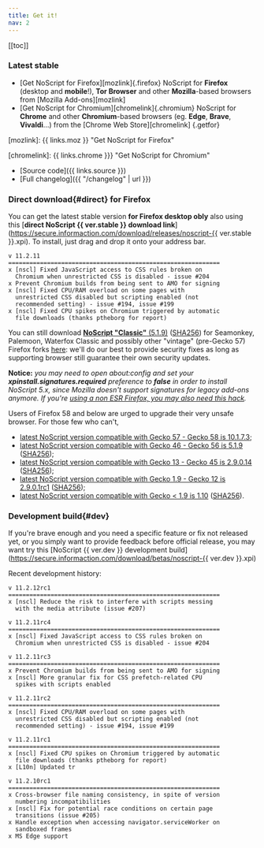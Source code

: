 ```yaml
---
title: Get it!
nav: 2
---
```


[[toc]]

### Latest stable

* [Get NoScript for Firefox][mozlink]{.firefox}
  NoScript for __Firefox__ (desktop and __mobile__!), __Tor Browser__ and other __Mozilla__-based browsers from [Mozilla Add-ons][mozlink]
* [Get NoScript for Chromium][chromelink]{.chromium}
  NoScript for __Chrome__ and other __Chromium__-based browsers (eg. __Edge__, __Brave__, __Vivaldi__...) from the [Chrome Web Store][chromelink]
{.getfor}

[mozlink]: {{ links.moz }} "Get NoScript for Firefox"

[chromelink]: {{ links.chrome }}} "Get NoScript for Chromium"

* [Source code]({{ links.source }})
* [Full changelog]({{ "/changelog" | url }})

### __Direct download__{#direct} for Firefox

You can get the latest stable version __for Firefox desktop obly__ also using this [__direct NoScript {{ ver.stable }} download link__](https://secure.informaction.com/download/releases/noscript-{{ ver.stable }}.xpi).
To install, just drag and drop it onto your address bar.
````{.changelog}
v 11.2.11
============================================================
x [nscl] Fixed JavaScript access to CSS rules broken on
  Chromium when unrestricted CSS is disabled - issue #204
x Prevent Chromium builds from being sent to AMO for signing
x [nscl] Fixed CPU/RAM overload on some pages with
  unrestricted CSS disabled but scripting enabled (not
  recommended setting) - issue #194, issue #199
x [nscl] Fixed CPU spikes on Chromium triggered by automatic
  file downloads (thanks ptheborg for report)
````
You can still download [**NoScript "Classic"** (5.1.9)](https://secure.informaction.com/download/releases/noscript-5.1.9.xpi) ([SHA256](releases/noscript-5.1.9.xpi.sha256)) for Seamonkey, Palemoon, Waterfox Classic and possibly other "vintage" (pre-Gecko 57) Firefox forks [here](https://secure.informaction.com/download/releases/noscript-5.1.9.xpi): we'll do our best to provide security fixes as long as supporting browser still guarantee their own security updates.

**Notice:** _you may need to open about:config and set your **xpinstall.signatures.required** preference to **false** in order to install NoScript 5.x, since Mozilla doesn't support signatures for legacy add-ons anymore. If you're [using a non ESR Firefox, you may also need this hack](https://forums.informaction.com/viewtopic.php?p=98662#p98662)._


Users of Firefox 58 and below are urged to upgrade their very unsafe browser. For those few who can't,

*   [latest NoScript version compatible with Gecko 57 - Gecko 58 is 10.1.7.3](https://secure.informaction.com/download/releases/noscript-10.1.7.3.xpi);
*   [latest NoScript version compatible with Gecko 46 - Gecko 56 is 5.1.9](https://secure.informaction.com/download/releases/noscript-5.1.9.xpi) ([SHA256](releases/noscript-5.1.9.xpi.sha256));
*   [latest NoScript version compatible with Gecko 13 - Gecko 45 is 2.9.0.14](https://secure.informaction.com/download/releases/noscript-2.9.0.14.xpi) ([SHA256](releases/noscript-2.9.0.14.xpi.sha256));
*   [latest NoScript version compatible with Gecko 1.9 - Gecko 12 is 2.9.0.1rc1](https://secure.informaction.com/download/betas/noscript-2.9.0.1rc1.xpi) ([SHA256](betas/noscript-2.9.0.1rc1.xpi.sha256));
*   [latest NoScript version compatible with Gecko < 1.9 is 1.10](https://secure.informaction.com/download/releases/noscript-1.10.xpi) ([SHA256](releases/noscript-1.10.xpi.sha256)).

### __Development build__{#dev}

If you're brave enough and you need a specific feature or fix not released yet, or you simply want to provide feedback before official release, you may want try this [NoScript {{ ver.dev }} development build](https://secure.informaction.com/download/betas/noscript-{{ ver.dev }}.xpi)

Recent development history:
````{.changelog}
v 11.2.12rc1
============================================================
x [nscl] Reduce the risk to interfere with scripts messing
  with the media attribute (issue #207)

v 11.2.11rc4
============================================================
x [nscl] Fixed JavaScript access to CSS rules broken on
  Chromium when unrestricted CSS is disabled - issue #204

v 11.2.11rc3
============================================================
x Prevent Chromium builds from being sent to AMO for signing
x [nscl] More granular fix for CSS prefetch-related CPU
  spikes with scripts enabled

v 11.2.11rc2
============================================================
x [nscl] Fixed CPU/RAM overload on some pages with
  unrestricted CSS disabled but scripting enabled (not
  recommended setting) - issue #194, issue #199

v 11.2.11rc1
============================================================
x [nscl] Fixed CPU spikes on Chromium triggered by automatic
  file downloads (thanks ptheborg for report)
x [L10n] Updated tr

v 11.2.10rc1
============================================================
x Cross-browser file naming consistency, in spite of version
  numbering incompatibilities
x [nscl] Fix for potential race conditions on certain page
  transitions (issue #205)
x Handle exception when accessing navigator.serviceWorker on
  sandboxed frames
x MS Edge support
````